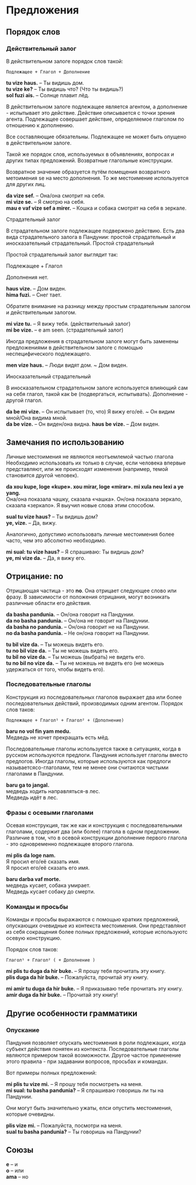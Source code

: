# Предложения

## Порядок слов

### Действительный залог

В действительном залоге порядок слов такой:

    Подлежащее + Глагол + Дополнение

**tu vize haus.**
– Ты видишь дом.  
**tu vize ke?**
– Ты видишь что? (Что ты видишь?)  
**sol fuzi ais.**
– Солнце плавит лёд.

В действительном залоге подлежащее является агентом, а дополнение - испытывает это действие.
Действие описывается с точки зрения агента.
Подлежащее совершает действие, определяемое глаголом по отношению к дополнению.

Все составляющие обязательны. Подлежащее не может быть опущено в действительном залоге.

Такой же порядок слов, используемых в объявлениях, вопросах и других типах предложений.
Возвратные глагольные конструкции.

Возвратное значение образуется путём помещения возвратного метоимения se на место дополнения.
То же местоимение используется для других лиц.

**da vize sef.**
– Она/она смотрит на себя.  
**mi vize se.**
– Я смотрю на себя.  
**mau e vaf vize sef a mirer.**
– Кошка и собака смотрят на себя в зеркале.

Страдательный залог

В страдательном залоге подлежащее подвержено действию.
Есть два вида страдательного залога в Пандунии: простой страдательный и иносказательный страдательный.
Простой страдательный

Простой страдательный залог выглядит так:

Подлежащее + Глагол

Дополнения нет.

**haus vize.**
– Дом виден.  
**hima fuzi.**
– Снег тает.

Обратите внимание на разницу между простым страдательным залогом и действительным залогом.

**mi vize tu.**
– Я вижу тебя. (действительный залог)  
**mi be vize.**
– e am seen. (страдательный залог)

Иногда предложения в страдательном залоге могут быть заменены предложениями в действительном залоге с помощью неспецифического подлежащего.

**men vize haus.**
– Люди видят дом. ~ Дом виден.

Иносказательный страдательный

В иносказательном страдательном залоге используется влияющий сам на себя глагол, такой как be (подвергаться, испытывать).
Дополнение - другой глагол.

**da be mi vize.**
– Он испытывает (то, что) Я вижу его/её. ~ Он видим мной/Она видима мной.  
**da be vize.**
– Он виден/она видна.
**haus be vize.**
– Дом виден.  

## Замечания по использованию

Личные местоимения не являются неотъемлемой частью глагола
Необходимо использовать их только в случае, если человека впервые представляют, или же происходят изменения (например, темой становится другой человек).

**da xou kupe, loge «kupe». xou mirar, loge «mirar». mi xula neu lexi a ye yang.**  
Она/она показала чашку, сказала «чашка». Он/она показала зеркало, сказала «зеркало».
Я выучил новые слова этим способом.

**sual tu vize haus?**
– Ты видишь дом?  
**ye, vize.** – Да, вижу.

Аналогично, допустимо использовать личные местоимения более часто, чем это абсолютно необходимо.

**mi sual: tu vize haus?**
– Я спрашиваю: Ты видишь дом?  
**ye, mi vize da.** – Да, я вижу его.

## Отрицание: no

Отрицающая частица - это **no**.
Она отрицает следующее слово или фразу.
В зависимости от положения отрицания, могут возникать различные области его действия.

**da basha pandunia.**
– Он/она говорит на Пандунии.  
**da no basha pandunia.**
– Он/она не говорит на Пандунии.  
**da basha no pandunia.**
– Он/она говорит не на Пандунии.  
**no da basha pandunia.**
– Не он/она говорит на Пандунии.

**tu bil vize da.**
– Ты можешь видеть его.  
**tu no bil vize da.**
– Ты не можешь видеть его.  
**tu bil no vize da.**
– Ты можешь (выбрать) не видеть его.  
**tu no bil no vize da.**
– Ты не можешь не видеть его (не можешь удержаться от того, чтобы видеть его).


### Последовательные глаголы

Конструкция из последовательных глаголов выражает два или более последовательных действий, производимых одним агентом. Порядок слов таков:

    Подлежащее + Глагол¹ + Глагол² + (Дополнение)

**baru no vol fin yam medu.**  
Медведь не хочет прекращать есть мёд.

Последовательные глаголы используется также в ситуациях, когда в русском используются предлоги.
Пандуния использует глаголы вместо предлогов.
Иногда глаголы, которые используются как предлоги называетсясо-глаголами, тем не менее они считаются чистыми глаголами в Пандунии.

**baru ga to jangal.**  
медведь ходить направляться-в лес.  
Медведь идёт в лес.

### Фразы с осевыми глаголами

Осевая конструкция, так же как и конструкция с последовательными глаголами, содержит два (или более) глагола в одном предложении.
Различие в том, что в осевой конструкции дополнение первого глагола - это одновременно подлежащее второго глагола.

**mi plis da loge nam.**  
Я просил его/её сказать имя.  
Я просил его/её сказать его имя.

**baru darba vaf morte.**  
медведь кусает, собака умирает.  
Медведь кусает собаку до смерти.


### Команды и просьбы

Команды и просьбы выражаются с помощью кратких предложений, опускающих очевидные из контекста местоимения.
Они представляют из себя сокращения более полных предложений, которые используютс осевую конструкцию.

Порядок слов таков:

    Глагол¹ + Глагол² ( + Дополнение )

**mi plis tu duga da hir buke.**
– Я прошу тебя прочитать эту книгу.  
**plis duga da hir buke.**
– Пожалуйста, прочитай эту книгу.

**mi amir tu duga da hir buke.**
– Я приказываю тебе прочитать эту книгу.  
**amir duga da hir buke.**
– Прочитай эту книгу!

<!--
**mi mat tu duga da hir buke.**
– Я запрещаю тебе читать эту книгу.  
**mat duga da hir buke!**
– Не читай эту книгу!
-->

## Другие особенности грамматики

### Опускание

Пандуния позволяет опускать местоимения в роли подлежащих, когда субъект действия понятен из контекста.
Последовательные глаголы являются примером такой возможности.
Другое частое применение этого правила - при задавании вопросов, просьбах и командах.

Вот примеры полных предложений:

**mi plis tu vize mi.**
– Я прошу тебя посмотреть на меня.  
**mi sual: tu basha pandunia?**
– Я спрашиваю говоришь ли ты на Пандунии.

Они могут быть значительно ужаты, елси опустить местоимения, которые очевидны.

**plis vize mi.**
– Пожалуйста, посмотри на меня.  
**sual tu basha pandunia?**
– Ты говоришь на Пандунии?

## Союзы

**e**
– и  
**o**
– или  
**ama**
– но

